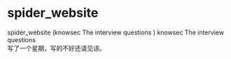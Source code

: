 # spider_website
spider_website (knowsec The interview questions )
knowsec The interview questions  
写了一个星期，写的不好还请见谅。
